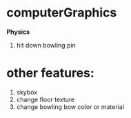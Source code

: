 # computerGraphics
**Physics**

1. hit down bowling pin
# other features:
1. skybox
2. change floor texture
3. change bowling bow color or material

